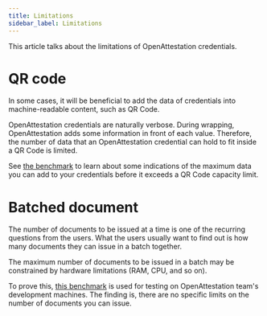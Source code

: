 ```yaml
---
title: Limitations
sidebar_label: Limitations
---
```


This article talks about the limitations of OpenAttestation credentials.

# QR code

In some cases, it will be beneficial to add the data of credentials into machine-readable content, such as QR Code.

OpenAttestation credentials are naturally verbose. During wrapping, OpenAttestation adds some information in front of each value. Therefore, the number of data that an OpenAttestation credential can hold to fit inside a QR Code is limited.

See [the benchmark](https://github.com/Open-Attestation/open-attestation/tree/master/benchmarks/qr-code) to learn about some indications of the maximum data you can add to your credentials before it exceeds a QR Code capacity limit.

# Batched document

The number of documents to be issued at a time is one of the recurring questions from the users. What the users usually want to find out is how many documents they can issue in a batch together.

The maximum number of documents to be issued in a batch may be constrained by hardware limitations (RAM, CPU, and so on).

To prove this, [this benchmark](https://github.com/Open-Attestation/open-attestation-cli/tree/master/performance-tests) is used for testing on OpenAttestation team's development machines. The finding is, there are no specific limits on the number of documents you can issue.
